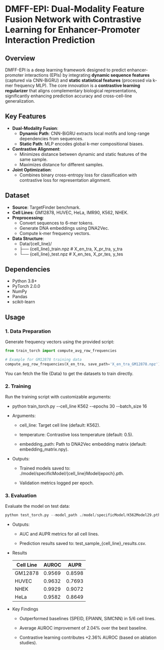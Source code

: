 # DMFF-EPI: Dual-Modality Feature Fusion Network with Contrastive Learning for Enhancer-Promoter Interaction Prediction

## Overview
DMFF-EPI is a deep learning framework designed to predict enhancer-promoter interactions (EPIs) by integrating **dynamic sequence features** (captured via CNN-BiGRU) and **static statistical features** (processed via k-mer frequency MLP). The core innovation is a **contrastive learning regularizer** that aligns complementary biological representations, significantly enhancing prediction accuracy and cross-cell-line generalization.

## Key Features
- **Dual-Modality Fusion**:
  - **Dynamic Path**: CNN-BiGRU extracts local motifs and long-range dependencies from sequences.
  - **Static Path**: MLP encodes global k-mer compositional biases.
- **Contrastive Alignment**:
  - Minimizes distance between dynamic and static features of the same sample.
  - Maximizes distance for different samples.
- **Joint Optimization**:
  - Combines binary cross-entropy loss for classification with contrastive loss for representation alignment.

## Dataset
- **Source**: TargetFinder benchmark.
- **Cell Lines**: GM12878, HUVEC, HeLa, IMR90, K562, NHEK.
- **Preprocessing**:
  - Convert sequences to 6-mer tokens.
  - Generate DNA embeddings using DNA2Vec.
  - Compute k-mer frequency vectors.
- **Data Structure**:
   -  Data/{cell_line}/
    - ├── {cell_line}_train.npz # X_en_tra, X_pr_tra, y_tra
    - └── {cell_line}_test.npz # X_en_tes, X_pr_tes, y_tes
 

## Dependencies
- Python 3.8+
- PyTorch 2.0.0
- NumPy
- Pandas
- scikit-learn

## Usage

### 1. Data Preparation
Generate frequency vectors using the provided script:

```python
from train_torch import compute_avg_row_frequencies

# Example for GM12878 training data
compute_avg_row_frequencies(X_en_tra, save_path='X_en_tra_GM12878.npz')
```
You can fetch the file {Data} to get the datasets to train directly.

### 2. Training
Run the training script with customizable arguments:



  - python train_torch.py --cell_line K562 --epochs 30 --batch_size 16

- Arguments:
  - cell_line: Target cell line (default: K562).

  - temperature: Contrastive loss temperature (default: 0.5).

  - embedding_path: Path to DNA2Vec embedding matrix (default: embedding_matrix.npy).

- Outputs:

  - Trained models saved to: ./model/specificModel/{cell_line}Model{epoch}.pth.

  - Validation metrics logged per epoch.

### 3. Evaluation
Evaluate the model on test data:
```python
python test_torch.py --model_path ./model/specificModel/K562Model29.pth
```
  - Outputs:

    - AUC and AUPR metrics for all cell lines.

    - Prediction results saved to: test_sample_{cell_line}_results.csv.

  - Results
    
      | Cell Line | AUROC   | AUPR    |
      |-----------|---------|---------|
      | GM12878   | 0.9569  | 0.8598  |
      | HUVEC     | 0.9632  | 0.7693  |
      | NHEK      | 0.9929  | 0.9072  |
      | HeLa      | 0.9582  | 0.8649  |





  - Key Findings
    - Outperformed baselines (SPEID, EPIANN, SIMCNN) in 5/6 cell lines.

    - Average AUROC improvement of 2.04% over the best baseline.

    - Contrastive learning contributes +2.36% AUROC (based on ablation studies).
